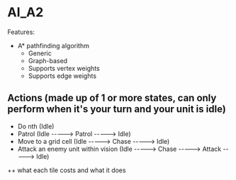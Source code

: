 # AI_A2

Features:

- A* pathfinding algorithm
	- Generic
	- Graph-based
	- Supports vertex weights
	- Supports edge weights

## Actions (made up of 1 or more states, can only perform when it's your turn and your unit is idle)

* Do nth (Idle)
* Patrol (Idle -----> Patrol -----> Idle)
* Move to a grid cell (Idle -----> Chase -----> Idle)
* Attack an enemy unit within vision (Idle -----> Chase -----> Attack -----> Idle)

++ what each tile costs and what it does 